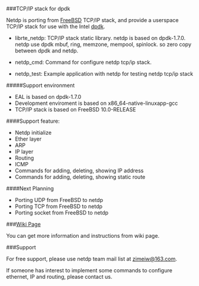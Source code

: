 ###TCP/IP stack for dpdk

Netdp is porting from [FreeBSD](http://freebsd.org) TCP/IP stack, and provide a userspace TCP/IP stack for use with the Intel [dpdk](http://dpdk.org/). 

- librte_netdp: TCP/IP stack static library. netdp is based on dpdk-1.7.0. netdp use dpdk mbuf, ring, memzone, mempool, spinlock. so zero copy between dpdk and netdp. 
 
- netdp_cmd: Command for configure netdp tcp/ip stack.
 
- netdp_test: Example application with netdp for testing netdp tcp/ip stack

#####Support environment
  - EAL is based on dpdk-1.7.0
  - Development enviroment is based on x86_64-native-linuxapp-gcc
  - TCP/IP stack is based on FreeBSD 10.0-RELEASE

####Support feature:
 - Netdp initialize
 - Ether layer
 - ARP
 - IP layer
 - Routing
 - ICMP
 - Commands for adding, deleting, showing IP address
 - Commands for adding, deleting, showing static route

####Next Planning
- Porting UDP from FreeBSD to netdp
- Porting TCP from FreeBSD to netdp
- Porting socket from FreeBSD to netdp

###[Wiki Page](https://github.com/dpdk-net/netdp/wiki)

You can get more information and instructions from wiki page.

###Support

For free support, please use netdp team mail list at zimeiw@163.com.

If someone has interest to implement some commands to configure ethernet, IP and routing, please contact us.

